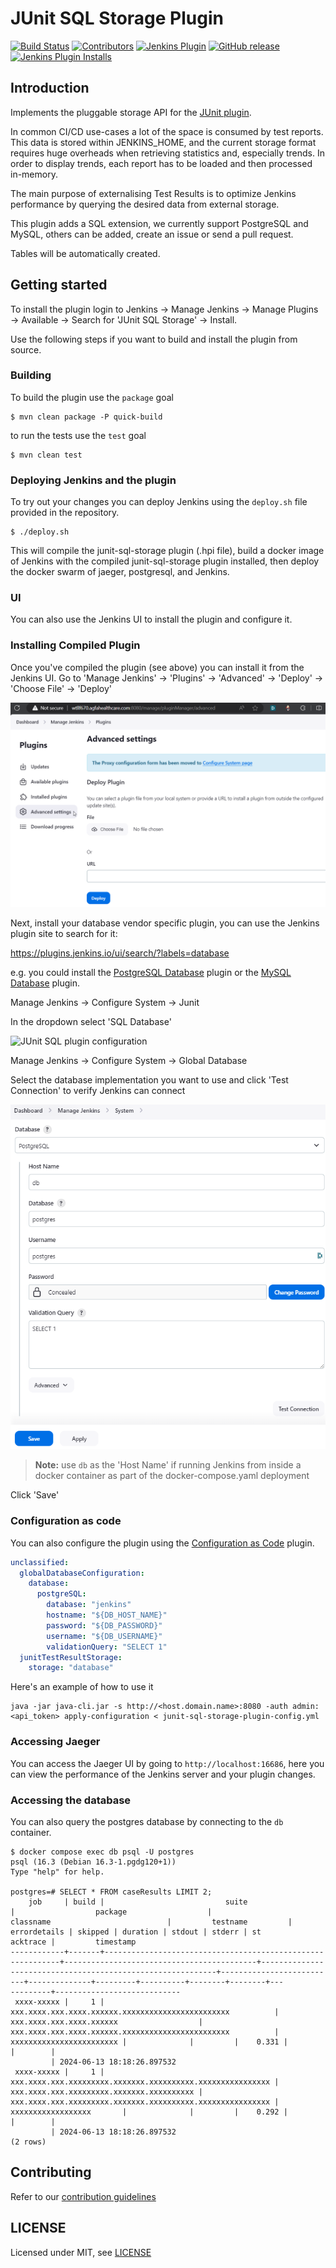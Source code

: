 # JUnit SQL Storage Plugin

[![Build Status](https://ci.jenkins.io/job/Plugins/job/junit-sql-storage-plugin/job/master/badge/icon)](https://ci.jenkins.io/job/Plugins/job/junit-sql-storage-plugin/job/master/)
[![Contributors](https://img.shields.io/github/contributors/jenkinsci/junit-sql-storage-plugin.svg)](https://github.com/jenkinsci/junit-sql-storage-plugin/graphs/contributors)
[![Jenkins Plugin](https://img.shields.io/jenkins/plugin/v/junit-sql-storage.svg)](https://plugins.jenkins.io/junit-sql-storage)
[![GitHub release](https://img.shields.io/github/release/jenkinsci/junit-sql-storage-plugin.svg?label=changelog)](https://github.com/jenkinsci/junit-sql-storage-plugin/releases/latest)
[![Jenkins Plugin Installs](https://img.shields.io/jenkins/plugin/i/junit-sql-storage.svg?color=blue)](https://plugins.jenkins.io/junit-sql-storage)

## Introduction

Implements the pluggable storage API for the [JUnit plugin](https://plugins.jenkins.io/junit/).

In common CI/CD use-cases a lot of the space is consumed by test reports. 
This data is stored within JENKINS_HOME, and the current storage format requires huge overheads when retrieving statistics and, especially trends. 
In order to display trends, each report has to be loaded and then processed in-memory.

The main purpose of externalising Test Results is to optimize Jenkins performance by querying the desired data from external storage.

This plugin adds a SQL extension, we currently support PostgreSQL and MySQL, others can be added, create an issue or send a pull request.

Tables will be automatically created.

## Getting started

To install the plugin login to Jenkins → Manage Jenkins → Manage Plugins → Available → Search for 'JUnit SQL Storage' → Install.

Use the following steps if you want to build and install the plugin from source.

### Building

To build the plugin use the `package` goal
```
$ mvn clean package -P quick-build
```
to run the tests use the `test` goal
```
$ mvn clean test
```

### Deploying Jenkins and the plugin

To try out your changes you can deploy Jenkins using the `deploy.sh` file provided in the repository.
```
$ ./deploy.sh
```
This will compile the junit-sql-storage plugin (.hpi file), build a docker image of Jenkins with the compiled 
junit-sql-storage plugin installed, then deploy the docker swarm of jaeger, postgresql, and Jenkins. 

### UI

You can also use the Jenkins UI to install the plugin and configure it.

### Installing Compiled Plugin

Once you've compiled the plugin (see above) you can install it from the Jenkins UI. Go to 'Manage Jenkins' → 'Plugins' 
→ 'Advanced' → 'Deploy' → 'Choose File' → 'Deploy'

<img alt="Install hpi plugin file" src="images/install-junit-sql-storage-plugin.png" width="800">

Next, install your database vendor specific plugin, you can use the Jenkins plugin site to search for it:

https://plugins.jenkins.io/ui/search/?labels=database

e.g. you could install the [PostgreSQL Database](https://plugins.jenkins.io/database-postgresql/) plugin or the 
[MySQL Database](https://plugins.jenkins.io/database-mysql/) plugin.

Manage Jenkins → Configure System → Junit

In the dropdown select 'SQL Database'

![JUnit SQL plugin configuration](images/junit-sql-config-screen.png)

Manage Jenkins → Configure System → Global Database

Select the database implementation you want to use and click 'Test Connection' to verify Jenkins can connect

![JUnit SQL plugin database configuration](images/junit-sql-database-config.png)

> **Note:** use `db` as the 'Host Name' if running Jenkins from inside a docker container as part of the 
> docker-compose.yaml deployment

Click 'Save'

### Configuration as code

You can also configure the plugin using the [Configuration as Code](https://plugins.jenkins.io/configuration-as-code/) plugin.

```yaml
unclassified:
  globalDatabaseConfiguration:
    database:
      postgreSQL:
        database: "jenkins"
        hostname: "${DB_HOST_NAME}"
        password: "${DB_PASSWORD}"
        username: "${DB_USERNAME}"
        validationQuery: "SELECT 1"
  junitTestResultStorage:
    storage: "database"
```

Here's an example of how to use it

```
java -jar java-cli.jar -s http://<host.domain.name>:8080 -auth admin:<api_token> apply-configuration < junit-sql-storage-plugin-config.yml
```

### Accessing Jaeger

You can access the Jaeger UI by going to `http://localhost:16686`, here you can view the performance of the Jenkins 
server and your plugin changes.

### Accessing the database

You can also query the postgres database by connecting to the `db` container.

```
$ docker compose exec db psql -U postgres
psql (16.3 (Debian 16.3-1.pgdg120+1))
Type "help" for help.

postgres=# SELECT * FROM caseResults LIMIT 2;
    job     | build |                           suite                            |                  package                  |                         classname                          |         testname         | errordetails | skipped | duration | stdout | stderr | st
acktrace |         timestamp
------------+-------+------------------------------------------------------------+-------------------------------------------+------------------------------------------------------------+--------------------------+--------------+---------+----------+--------+--------+---
---------+----------------------------
 xxxx-xxxxx |     1 | xxx.xxxx.xxx.xxxx.xxxxxx.xxxxxxxxxxxxxxxxxxxxxxxx          | xxx.xxxx.xxx.xxxx.xxxxxx                  | xxx.xxxx.xxx.xxxx.xxxxxx.xxxxxxxxxxxxxxxxxxxxxxxx          | xxxxxxxxxxxxxxxxxxxxxxxx |              |         |    0.331 |        |        |
         | 2024-06-13 18:18:26.897532
 xxxx-xxxxx |     1 | xxx.xxxx.xxx.xxxxxxxxx.xxxxxxx.xxxxxxxxxx.xxxxxxxxxxxxxxxx | xxx.xxxx.xxx.xxxxxxxxx.xxxxxxx.xxxxxxxxxx | xxx.xxxx.xxx.xxxxxxxxx.xxxxxxx.xxxxxxxxxx.xxxxxxxxxxxxxxxx | xxxxxxxxxxxxxxxxxx       |              |         |    0.292 |        |        |
         | 2024-06-13 18:18:26.897532
(2 rows)
```

## Contributing

Refer to our [contribution guidelines](https://github.com/jenkinsci/.github/blob/master/CONTRIBUTING.md)

## LICENSE

Licensed under MIT, see [LICENSE](LICENSE.md)


